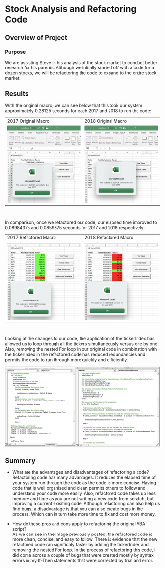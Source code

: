 # Stock Analysis and Refactoring Code

## Overview of Project

### Purpose

We are assisting Steve in his analysis of the stock market to conduct better research for his parents.  Although we initially started off with a code for a dozen stocks, we will be refactoring the code to expand to the entire stock market.

## Results

With the original macro, we can see below that this took our system approximately 0.28125 seconds for each 2017 and 2018 to run the code:
<br/>

<table>
  <tr>
    <td>2017 Original Macro</td>
     <td>2018 Original Macro</td>
  </tr>
  <tr>
    <td valign="top"><img src="https://github.com/lopezroxann/stock-analysis/blob/main/Resources/2017_Original_Macro.png"</td>
    <td valign="top"><img src="https://github.com/lopezroxann/stock-analysis/blob/main/Resources/2018_Original_Macro.png"</td>
  </tr>
 </table>
<br/>

In comparison, once we refactored our code, our elapsed time improved to 0.08984375 and 0.0859375 seconds for 2017 and 2018 respectively:
<br/>

<table>
  <tr>
    <td>2017 Refactored Macro</td>
     <td>2018 Refactored Macro</td>
  </tr>
  <tr>
    <td valign="top"><img src="https://github.com/lopezroxann/stock-analysis/blob/main/Resources/VBA_Challenge_2017.png"</td>
    <td valign="top"><img src="https://github.com/lopezroxann/stock-analysis/blob/main/Resources/VBA_Challenge_2018.png"</td>
  </tr>
 </table>
<br/>

Looking at the changes to our code, the application of the tickerIndex has allowed us to loop through all the tickers simultaneously versus one by one. Also, removing the nested For loop in our original code in combination with the tickerIndex in the refactored code has reduced redundancies and permits the code to run through more quickly and efficiently. 

![alt text]( https://github.com/lopezroxann/stock-analysis/blob/main/Resources/Comparison_of_VBA_code.png)
<br/>
## Summary

- What are the advantages and disadvantages of refactoring a code?<br/>
Refactoring code has many advantages. It reduces the elapsed time of your system run through the code as the code is more concise. Having code that is well organised and clean permits others to follow and understand your code more easily. Also, refactored code takes up less memory and time as you are not writing a new code from scratch, but improving a current exisiting code. Although refactoring can also help us find bugs, a disadvantage is that you can also create bugs in the process. Which can in turn take more time to fix and cost more money.


- How do these pros and cons apply to refactoring the original VBA script?<br/>
As we can see in the image previously posted, the refactored code is more clean, concise, and easy to follow. There is evidence that the new refactored code ran significaly faster by adding the tickerIndex and removing the nested For loop. In the process of refactoring this code, I did come across a couple of bugs that were created mostly by syntax errors in my If-Then statements that were corrected by trial and error.


